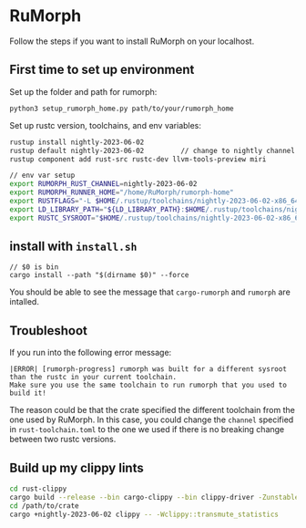 # RuMorph
Follow the steps if you want to install RuMorph on your localhost.

## First time to set up environment
Set up the folder and path for rumorph:
```
python3 setup_rumorph_home.py path/to/your/rumorph_home
```
Set up rustc version, toolchains, and env variables:
```bash
rustup install nightly-2023-06-02
rustup default nightly-2023-06-02         // change to nightly channel which is rustc 1.72.0-nightly
rustup component add rust-src rustc-dev llvm-tools-preview miri

// env var setup
export RUMORPH_RUST_CHANNEL=nightly-2023-06-02
export RUMORPH_RUNNER_HOME="/home/RuMorph/rumorph-home"
export RUSTFLAGS="-L $HOME/.rustup/toolchains/nightly-2023-06-02-x86_64-unknown-linux-gnu/lib"
export LD_LIBRARY_PATH="${LD_LIBRARY_PATH}:$HOME/.rustup/toolchains/nightly-2023-06-02-x86_64-unknown-linux-gnu/lib"
export RUSTC_SYSROOT="$HOME/.rustup/toolchains/nightly-2023-06-02-x86_64-unknown-linux-gnu/bin/rustc"
```

## install with `install.sh`
```
// $0 is bin
cargo install --path "$(dirname $0)" --force
```
You should be able to see the message that `cargo-rumorph` and `rumorph` are intalled.

## Troubleshoot
If you run into the following error message:
```
|ERROR| [rumorph-progress] rumorph was built for a different sysroot than the rustc in your current toolchain.
Make sure you use the same toolchain to run rumorph that you used to build it!
```
The reason could be that the crate specified the different toolchain from the one used by RuMorph. In this case, you could change the `channel` specified in `rust-toolchain.toml` to the one we used if there is no breaking change between two rustc versions.


## Build up my clippy lints
```bash
cd rust-clippy
cargo build --release --bin cargo-clippy --bin clippy-driver -Zunstable-options --out-dir "$(rustc --print=sysroot)/bin"
cd /path/to/crate
cargo +nightly-2023-06-02 clippy -- -Wclippy::transmute_statistics
```

